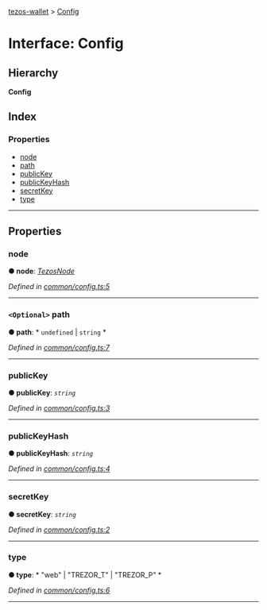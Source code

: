 [tezos-wallet](../README.md) > [Config](../interfaces/config.md)

# Interface: Config

## Hierarchy

**Config**

## Index

### Properties

* [node](config.md#node)
* [path](config.md#path)
* [publicKey](config.md#publickey)
* [publicKeyHash](config.md#publickeyhash)
* [secretKey](config.md#secretkey)
* [type](config.md#type)

---

## Properties

<a id="node"></a>

###  node

**● node**: *[TezosNode](tezosnode.md)*

*Defined in [common/config.ts:5](https://github.com/simplestaking/tezos-wallet/blob/8c18c9f/src/common/config.ts#L5)*

___
<a id="path"></a>

### `<Optional>` path

**● path**: * `undefined` &#124; `string`
*

*Defined in [common/config.ts:7](https://github.com/simplestaking/tezos-wallet/blob/8c18c9f/src/common/config.ts#L7)*

___
<a id="publickey"></a>

###  publicKey

**● publicKey**: *`string`*

*Defined in [common/config.ts:3](https://github.com/simplestaking/tezos-wallet/blob/8c18c9f/src/common/config.ts#L3)*

___
<a id="publickeyhash"></a>

###  publicKeyHash

**● publicKeyHash**: *`string`*

*Defined in [common/config.ts:4](https://github.com/simplestaking/tezos-wallet/blob/8c18c9f/src/common/config.ts#L4)*

___
<a id="secretkey"></a>

###  secretKey

**● secretKey**: *`string`*

*Defined in [common/config.ts:2](https://github.com/simplestaking/tezos-wallet/blob/8c18c9f/src/common/config.ts#L2)*

___
<a id="type"></a>

###  type

**● type**: * "web" &#124; "TREZOR_T" &#124; "TREZOR_P"
*

*Defined in [common/config.ts:6](https://github.com/simplestaking/tezos-wallet/blob/8c18c9f/src/common/config.ts#L6)*

___

